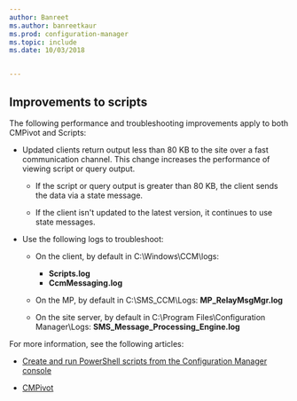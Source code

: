 ```yaml
---
author: Banreet
ms.author: banreetkaur
ms.prod: configuration-manager
ms.topic: include
ms.date: 10/03/2018


---
```


## <a name="bkmk_scripts"></a> Improvements to scripts
<!--1358239-->

The following performance and troubleshooting improvements apply to both CMPivot and Scripts:

- Updated clients return output less than 80 KB to the site over a fast communication channel. This change increases the performance of viewing script or query output.  

    - If the script or query output is greater than 80 KB, the client sends the data via a state message.  

    - If the client isn't updated to the latest version, it continues to use state messages.  

- Use the following logs to troubleshoot:  

    - On the client, by default in C:\Windows\CCM\logs:  
        - **Scripts.log**  
        - **CcmMessaging.log**  

    - On the MP, by default in C:\SMS_CCM\Logs: **MP_RelayMsgMgr.log**  

    - On the site server, by default in C:\Program Files\Configuration Manager\Logs: **SMS_Message_Processing_Engine.log**  


For more information, see the following articles:  

- [Create and run PowerShell scripts from the Configuration Manager console](../../../../apps/deploy-use/create-deploy-scripts.md)  

- [CMPivot](../../../servers/manage/cmpivot.md)  


